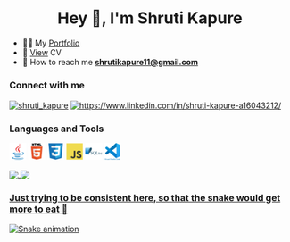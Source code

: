<h1 align="center">Hey 👋, I'm Shruti Kapure</h1>

- 👨‍💻 My [Portfolio](https://shrutikapure.github.io/My-Portfolio/)
- 📃 [View](https://github.com/ShrutiKapure/My-Portfolio/blob/main/Resume.pdf) CV
- 📧 How to reach me **shrutikapure11@gmail.com**

<h3 align="left">Connect with me</h3>
<p align="left">
<a href="https://twitter.com/shruti_kapure" target="blank"><img align="center" src="https://raw.githubusercontent.com/rahuldkjain/github-profile-readme-generator/master/src/images/icons/Social/twitter.svg" alt="shruti_kapure" height="30" width="40" /></a>
 <a href="https://www.linkedin.com/in/shruti-kapure-a16043212/" target="blank"><img align="center" src="https://raw.githubusercontent.com/rahuldkjain/github-profile-readme-generator/master/src/images/icons/Social/linked-in-alt.svg" alt="https://www.linkedin.com/in/shruti-kapure-a16043212/" height="30" width="40" /></a>
</p>

<h3 align="left">Languages and Tools</h3>

<code><img height="30" src="https://raw.githubusercontent.com/devicons/devicon/master/icons/java/java-original.svg"></code>
<code><img height="30" src="https://raw.githubusercontent.com/devicons/devicon/master/icons/html5/html5-original-wordmark.svg"></code>
<code><img height="30" src="https://raw.githubusercontent.com/devicons/devicon/master/icons/css3/css3-original.svg"></code>
<code><img height="30" src="https://raw.githubusercontent.com/devicons/devicon/master/icons/javascript/javascript-original.svg"></code>
<code><img height="30" src="https://raw.githubusercontent.com/devicons/devicon/master/icons/sqlite/sqlite-original-wordmark.svg"></code>
<code><img height="30" src="https://raw.githubusercontent.com/devicons/devicon/master/icons/vscode/vscode-original-wordmark.svg"></code>


<div>
  <a href="https://github.com/ShrutiKapure">
   <img align="center" height="170" src="https://github-readme-stats.vercel.app/api/top-langs/?username=ShrutiKapure&layout=compact&langs_count=16&theme=dracula"/>
  <img align="center" src="https://github-readme-stats.vercel.app/api?username=ShrutiKapure&show_icons=true&theme=dracula&include_all_commits=true&count_private=true&hide=issues"/>
</div>

### Just trying to be consistent here, so that the snake would get more to eat 🐍 </h2>
![Snake animation](https://github.com/ShrutiKapure/ShrutiKapure/blob/output/github-contribution-grid-snake.svg)

